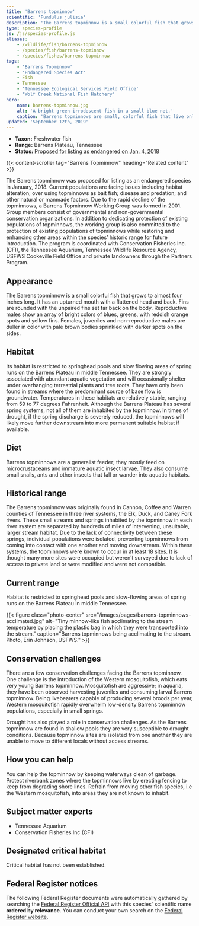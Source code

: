 ```yaml
---
title: 'Barrens topminnow'
scientific: 'Fundulus julisia'
description: 'The Barrens topminnow is a small colorful fish that grows to almost four inches long. It has an upturned mouth with a flattened head and back.  Fins are rounded with the unpaired fins set far back on the body.'
type: species-profile
js: /js/species-profile.js
aliases:
    - /wildlife/fish/barrens-topminnow
    - /species/fish/barrens-topminnow
    - /species/fishes/barrens-topminnow
tags:
    - 'Barrens Topminnow'
    - 'Endangered Species Act'
    - Fish
    - Tennessee
    - 'Tennessee Ecological Services Field Office'
    - 'Wolf Creek National Fish Hatchery'
hero:
    name: barrens-topminnow.jpg
    alt: 'A bright green irrodescent fish in a small blue net.'
    caption: 'Barrens topminnows are small, colorful fish that live only in a few springs and creeks in central Tennessee. The U.S. Fish and Wildlife Service has proposed listing the fish as endangered. Photo by Emily Granstaff, USFWS.'
updated: 'September 12th, 2019'
---
```


- **Taxon:** Freshwater fish
- **Range:** Barrens Plateau, Tennessee
- **Status:** [Proposed for listing as endangered on Jan. 4, 2018](https://www.govinfo.gov/content/pkg/FR-2018-01-04/pdf/2017-28491.pdf)

{{< content-scroller tag="Barrens Topminnow" heading="Related content" >}}

The Barrens topminnow was proposed for listing as an endangered species in January, 2018. Current populations are facing issues including habitat alteration; over using topminnows as bait fish; disease and predation; and other natural or manmade factors.  Due to the rapid decline of the topminnows, a Barrens Topminnow Working Group was formed in 2001.  Group members consist of governmental and non-governmental conservation organizations.  In addition to dedicating protection of existing populations of topminnows, the working group is also committed to the protection of existing populations of topminnows while restoring and enhancing other areas within the species’ historic range for future introduction.  The program is coordinated with Conservation Fisheries Inc. (CFI), the Tennessee Aquarium, Tennessee Wildlife Resource Agency, USFWS Cookeville Field Office and private landowners through the Partners Program.

## Appearance

The Barrens topminnow is a small colorful fish that grows to almost four inches long. It has an upturned mouth with a flattened head and back.  Fins are rounded with the unpaired fins set far back on the body. Reproductive males show an array of bright colors of blues, greens, with reddish orange spots and yellow fins.  Females, juveniles and non-reproductive males are duller in color with pale brown bodies sprinkled with darker spots on the sides.

## Habitat

Its habitat is restricted to springhead pools and slow flowing areas of spring runs on the Barrens Plateau in middle Tennessee.  They are strongly associated with abundant aquatic vegetation and will occasionally shelter under overhanging terrestrial plants and tree roots.  They have only been found in streams where the predominant source of base flow is groundwater.  Temperatures in these habitats are relatively stable, ranging from 59 to 77 degrees Fahrenheit.  Although the Barrens Plateau has several spring systems, not all of them are inhabited by the topminnow.  In times of drought, if the spring discharge is severely reduced, the topminnows will likely move further downstream into more permanent suitable habitat if available.

## Diet

Barrens topminnows are a generalist feeder; they mostly feed on microcrustaceans and immature aquatic insect larvae.  They also consume small snails, ants and other insects that fall or wander into aquatic habitats.

## Historical range

The Barrens topminnow was originally found in Cannon, Coffee and Warren counties of Tennessee in three river systems, the Elk, Duck, and Caney Fork rivers.  These small streams and springs inhabited by the topminnow in each river system are separated by hundreds of miles of intervening, unsuitable, larger stream habitat. Due to the lack of connectivity between these springs, individual populations were isolated, preventing topminnows from coming into contact with one another and moving downstream. Within these systems, the topminnows were known to occur in at least 18 sites.  It is thought many more sites were occupied but weren’t surveyed due to lack of access to private land or were modified and were not compatible.

## Current range

Habitat is restricted to springhead pools and slow-flowing areas of spring runs on the Barrens Plateau in middle Tennessee.

{{< figure class="photo-center" src="/images/pages/barrens-topminnows-acclimated.jpg" alt="Tiny minnow-like fish acclimating to the stream temperature by placing the plastic bag in which they were transported into the stream." caption="Barrens topminnows being acclimating to the stream. Photo, Erin Johnson, USFWS." >}}

## Conservation challenges

There are a few conservation challenges facing the Barrens topminnow.  One challenge is the introduction of the Western mosquitofish, which eats very young Barrens topminnow. Mosquitofish are aggressive; in aquaria, they have been observed harvesting juveniles and consuming larval Barrens topminnow. Being livebearers capable of producing several broods per year, Western mosquitofish rapidly overwhelm low-density Barrens topminnow populations, especially in small springs.

Drought has also played a role in conservation challenges. As the Barrens topminnow are found in shallow pools they are very susceptible to drought conditions.  Because topminnow sites are isolated from one another they are unable to move to different locals without access streams.

## How you can help

You can help the topminnow by keeping waterways clean of garbage. Protect riverbank zones where the topminnows live by erecting fencing to keep from degrading shore lines.  Refrain from moving other fish species, i.e the Western mosquitofish, into areas they are not known to inhabit.

## Subject matter experts

- Tennessee Aquarium
- Conservation Fisheries Inc (CFI)

## Designated critical habitat

Critical habitat has not been established.

## Federal Register notices

The following Federal Register documents were automatically gathered by searching the [Federal Register Official API](https://www.federalregister.gov/blog/learn/developers) with this species' scientific name **ordered by relevance**. You can conduct your own search on the [Federal Register website](https://www.federalregister.gov/articles/search).
